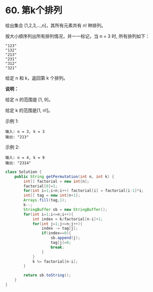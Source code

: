 
# 60. 第k个排列
给出集合 [1,2,3,…,n]，其所有元素共有 n! 种排列。

按大小顺序列出所有排列情况，并一一标记，当 n = 3 时, 所有排列如下：

	"123"
	"132"
	"213"
	"231"
	"312"
	"321"
给定 n 和 k，返回第 k 个排列。

**说明：**

给定 n 的范围是 [1, 9]。

给定 k 的范围是[1,  n!]。

示例 1:

	输入: n = 3, k = 3
	输出: "213"
示例 2:

	输入: n = 4, k = 9
	输出: "2314"

```java
class Solution {
    public String getPermutation(int n, int k) {
        int[] factorial = new int[n];
        factorial[0]=1;
        for(int i=1;i<n;i++) factorial[i] = factorial[i-1]*i;
        int[] tag = new int[n+1];
        Arrays.fill(tag,1);
        k--;
        StringBuffer sb = new StringBuffer();
        for(int i=1;i<=n;i++){
            int index = k/factorial[n-i]+1;
            for(int j=1;j<=n;j++){
                index -= tag[j];
                if(index==0){
                    sb.append(j);
                    tag[j]=0;
                    break;
                }
            }
            k %= factorial[n-i];
        }

        return sb.toString();
    }
}
```
